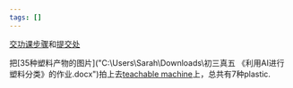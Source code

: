 ```yaml
---
tags: []
---
```



[交功课步骤](https://drive.google.com/file/d/1X29kyg9o4PUkr2yPKaVUreHPragLjUFZ/view)和[提交处](https://classroom.google.com/c/NjQxNjc1NjU3NTQx/a/NjQyODQxMzc0NTIz/details)

把[35种塑料产物的图片]("C:\Users\Sarah\Downloads\初三真五 《利用AI进行塑料分类》的作业.docx")拍上去[teachable machine](https://teachablemachine.withgoogle.com/)上，总共有7种plastic. 